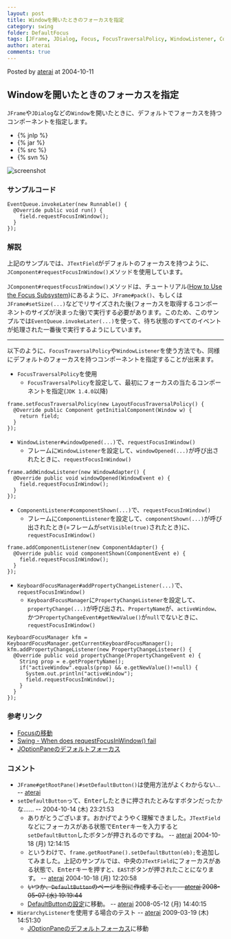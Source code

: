 ```yaml
---
layout: post
title: Windowを開いたときのフォーカスを指定
category: swing
folder: DefaultFocus
tags: [JFrame, JDialog, Focus, FocusTraversalPolicy, WindowListener, ComponentListener, KeyboardFocusManager]
author: aterai
comments: true
---
```


Posted by [aterai](http://terai.xrea.jp/aterai.html) at 2004-10-11

## Windowを開いたときのフォーカスを指定
`JFrame`や`JDialog`などの`Window`を開いたときに、デフォルトでフォーカスを持つコンポーネントを指定します。

- {% jnlp %}
- {% jar %}
- {% src %}
- {% svn %}

<!-- dummy comment line for breaking list -->

![screenshot](https://lh3.googleusercontent.com/_9Z4BYR88imo/TQTKp09XXEI/AAAAAAAAAWU/p3YhSijyS90/s800/DefaultFocus.png)

### サンプルコード
<pre class="prettyprint"><code>EventQueue.invokeLater(new Runnable() {
  @Override public void run() {
    field.requestFocusInWindow();
  }
});
</code></pre>

### 解説
上記のサンプルでは、`JTextField`がデフォルトのフォーカスを持つように、`JComponent#requestFocusInWindow()`メソッドを使用しています。

`JComponent#requestFocusInWindow()`メソッドは、チュートリアル([How to Use the Focus Subsystem](http://docs.oracle.com/javase/tutorial/uiswing/misc/focus.html))にあるように、`JFrame#pack()`、もしくは`JFrame#setSize(...)`などでリサイズされた後(フォーカスを取得するコンポーネントのサイズが決まった後)で実行する必要があります。このため、このサンプルでは`EventQueue.invokeLater(...)`を使って、待ち状態のすべてのイベントが処理された一番後で実行するようにしています。

- - - -
以下のように、`FocusTraversalPolicy`や`WindowListener`を使う方法でも、同様にデフォルトのフォーカスを持つコンポーネントを指定することが出来ます。

- `FocusTraversalPolicy`を使用
    - `FocusTraversalPolicy`を設定して、最初にフォーカスの当たるコンポーネントを指定(`JDK 1.4.0`以降)

<!-- dummy comment line for breaking list -->

<pre class="prettyprint"><code>frame.setFocusTraversalPolicy(new LayoutFocusTraversalPolicy() {
  @Override public Component getInitialComponent(Window w) {
    return field;
  }
});
</code></pre>

- `WindowListener#windowOpened(...)`で、`requestFocusInWindow()`
    - フレームに`WindowListener`を設定して、`windowOpened(...)`が呼び出されたときに、`requestFocusInWindow()`

<!-- dummy comment line for breaking list -->

<pre class="prettyprint"><code>frame.addWindowListener(new WindowAdapter() {
  @Override public void windowOpened(WindowEvent e) {
    field.requestFocusInWindow();
  }
});
</code></pre>

- `ComponentListener#componentShown(...)`で、`requestFocusInWindow()`
    - フレームに`ComponentListener`を設定して、`componentShown(...)`が呼び出されたとき(=フレームが`setVisible(true)`されたとき)に、`requestFocusInWindow()`

<!-- dummy comment line for breaking list -->

<pre class="prettyprint"><code>frame.addComponentListener(new ComponentAdapter() {
  @Override public void componentShown(ComponentEvent e) {
    field.requestFocusInWindow();
  }
});
</code></pre>

- `KeyboardFocusManager#addPropertyChangeListener(...)`で、`requestFocusInWindow()`
    - `KeyboardFocusManager`に`PropertyChangeListener`を設定して、`propertyChange(...)`が呼び出され、`PropertyName`が、`activeWindow`、かつ`PropertyChangeEvent#getNewValue()`が`null`でないときに、`requestFocusInWindow()`

<!-- dummy comment line for breaking list -->

<pre class="prettyprint"><code>KeyboardFocusManager kfm = KeyboardFocusManager.getCurrentKeyboardFocusManager();
kfm.addPropertyChangeListener(new PropertyChangeListener() {
  @Override public void propertyChange(PropertyChangeEvent e) {
    String prop = e.getPropertyName();
    if("activeWindow".equals(prop) &amp;&amp; e.getNewValue()!=null) {
      System.out.println("activeWindow");
      field.requestFocusInWindow();
    }
  }
});
</code></pre>

### 参考リンク
- [Focusの移動](http://terai.xrea.jp/Swing/FocusTraversal.html)
- [Swing - When does requestFocusInWindow() fail](https://forums.oracle.com/thread/1367389)
- [JOptionPaneのデフォルトフォーカス](http://terai.xrea.jp/Swing/OptionPaneDefaultFocus.html)

<!-- dummy comment line for breaking list -->

### コメント
- `JFrame#getRootPane()#setDefaultButton()`は使用方法がよくわからない… -- [aterai](http://terai.xrea.jp/aterai.html)
- `setDefaultButton`って、<kbd>Enter</kbd>したときに押されたとみなすボタンだったかな…… --  2004-10-14 (木) 23:21:53
    - ありがとうございます。おかげでようやく理解できました。`JTextField`などにフォーカスがある状態で<kbd>Enter</kbd>キーを入力すると`setDefaultButton`したボタンが押されるのですね。 -- [aterai](http://terai.xrea.jp/aterai.html) 2004-10-18 (月) 12:14:15
    - というわけで、`frame.getRootPane().setDefaultButton(eb);`を追加してみました。上記のサンプルでは、中央の`JTextField`にフォーカスがある状態で、<kbd>Enter</kbd>キーを押すと、`EAST`ボタンが押されたことになります。 -- [aterai](http://terai.xrea.jp/aterai.html) 2004-10-18 (月) 12:20:58
    - ~~いつか、`DefaultButton`のページを別に作成すること。 -- [aterai](http://terai.xrea.jp/aterai.html) 2008-05-07 (水) 19:19:44~~
    - [DefaultButtonの設定](http://terai.xrea.jp/Swing/DefaultButton.html)に移動。 -- [aterai](http://terai.xrea.jp/aterai.html) 2008-05-12 (月) 14:40:15
- `HierarchyListener`を使用する場合のテスト -- [aterai](http://terai.xrea.jp/aterai.html) 2009-03-19 (木) 14:51:30
    - [JOptionPaneのデフォルトフォーカス](http://terai.xrea.jp/Swing/OptionPaneDefaultFocus.html)に移動

<!-- dummy comment line for breaking list -->

